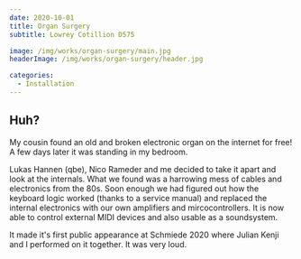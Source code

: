 ```yaml
---
date: 2020-10-01
title: Organ Surgery
subtitle: Lowrey Cotillion D575

image: /img/works/organ-surgery/main.jpg
headerImage: /img/works/organ-surgery/header.jpg

categories:
  - Installation
---
```


## Huh?


My cousin found an old and broken electronic organ on the internet for free! A few days later it was standing in my bedroom.

Lukas Hannen (qbe), Nico Rameder and me decided to take it apart and look at the internals. What we found was a harrowing mess of cables and electronics from the 80s.
Soon enough we had figured out how the keyboard logic worked (thanks to a service manual) and replaced the internal electronics with our own amplifiers and mircocontrollers.
It is now able to control external MIDI devices and also usable as a soundsystem.

It made it's first public appearance at Schmiede 2020 where Julian Kenji and I performed on it together. It was very loud.
